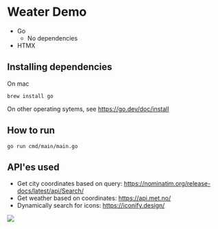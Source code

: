 # Weater Demo

- Go
    - No dependencies
- HTMX


## Installing dependencies
On mac
~~~console
brew install go
~~~

On other operating sytems, see https://go.dev/doc/install

## How to run
~~~console
go run cmd/main/main.go
~~~

## API'es used
- Get city coordinates based on query: https://nominatim.org/release-docs/latest/api/Search/
- Get weather based on coordinates: https://api.met.no/
- Dynamically search for icons: https://iconify.design/


![](docs/image.png)

